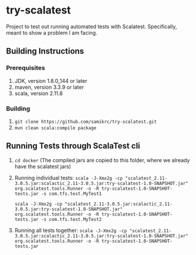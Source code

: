 # try-scalatest
Project to test out running automated tests with Scalatest.
Specifically, meant to show a problem I am facing.

## Building Instructions

### Prerequisites
1. JDK, version 1.8.0_144 or later
2. maven, version 3.3.9 or later
3. scala, version 2.11.8

### Building
1. `git clone https://github.com/samikrc/try-scalatest.git`
2. `mvn clean scala:compile package`

## Running Tests through ScalaTest cli
1. `cd docker` (The compiled jars are copied to this folder, where we already have the scalatest jars)
2. Running individual tests: 
    `scala -J-Xmx2g -cp "scalatest_2.11-3.0.5.jar:scalactic_2.11-3.0.5.jar:try-scalatest-1.0-SNAPSHOT.jar" org.scalatest.tools.Runner -o -R try-scalatest-1.0-SNAPSHOT-tests.jar -s com.tfs.test.MyTest1` 
    
    `scala -J-Xmx2g -cp "scalatest_2.11-3.0.5.jar:scalactic_2.11-3.0.5.jar:try-scalatest-1.0-SNAPSHOT.jar" org.scalatest.tools.Runner -o -R try-scalatest-1.0-SNAPSHOT-tests.jar -s com.tfs.test.MyTest2`
    
3. Running all tests together:
    `scala -J-Xmx2g -cp "scalatest_2.11-3.0.5.jar:scalactic_2.11-3.0.5.jar:try-scalatest-1.0-SNAPSHOT.jar" org.scalatest.tools.Runner -o -R try-scalatest-1.0-SNAPSHOT-tests.jar`
    
